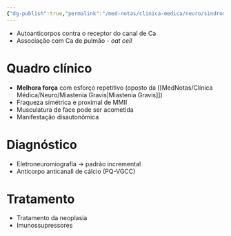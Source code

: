 ```yaml
---
{"dg-publish":true,"permalink":"/med-notas/clinica-medica/neuro/sindrome-de-eaton-lambert/"}
---
```


- Autoanticorpos contra o receptor do canal de Ca
- Associação com Ca de pulmão - *oat cell*

# Quadro clínico
- **Melhora força** com esforço repetitivo (oposto da [[MedNotas/Clínica Médica/Neuro/Miastenia Gravis\|Miastenia Gravis]])
- Fraqueza simétrica e proximal de MMII
- Musculatura de face pode ser acometida
- Manifestação disautonômica

# Diagnóstico
- Eletroneuromiografia -> padrão incremental
- Anticorpo anticanall de cálcio (PQ-VGCC)

# Tratamento
- Tratamento da neoplasia
- Imunossupressores